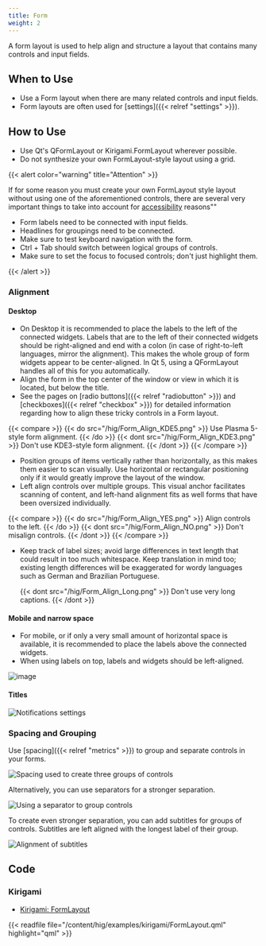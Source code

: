 ```yaml
---
title: Form
weight: 2
---
```


A form layout is used to help align and structure a layout that contains
many controls and input fields.

When to Use
-----------

-   Use a Form layout when there are many related controls and input
    fields.
-   Form layouts are often used for
    [settings]({{< relref "settings" >}}).

How to Use
----------

-   Use Qt's QFormLayout or Kirigami.FormLayout wherever possible.
-   Do not synthesize your own FormLayout-style layout using a grid.

{{< alert color="warning" title="Attention" >}}

If for some reason you must create your own FormLayout style layout
without using one of the aforementioned controls, there are several very
important things to take into account for
[accessibility](/accessibility/) reasons""

-   Form labels need to be connected with input fields.
-   Headlines for groupings need to be connected.
-   Make sure to test keyboard navigation with the form.
-   Ctrl + Tab should switch between logical groups of controls.
-   Make sure to set the focus to focused controls; don't just
    highlight them.

{{< /alert >}}

### Alignment

#### Desktop

-   On Desktop it is recommended to place the labels to the left of the
    connected widgets. Labels that are to the left of their connected
    widgets should be right-aligned and end with a colon (in case of
    right-to-left languages, mirror the alignment). This makes the whole
    group of form widgets appear to be center-aligned. In Qt 5, using a
    QFormLayout handles all of this for you automatically.
-   Align the form in the top center of the window or view in which it
    is located, but below the title.
-   See the pages on [radio buttons]({{< relref "radiobutton" >}})
    and [checkboxes]({{< relref "checkbox" >}}) for detailed
    information regarding how to align these tricky controls in a Form
    layout.

{{< compare >}}
{{< do src="/hig/Form_Align_KDE5.png" >}}
Use Plasma 5-style form alignment.
{{< /do >}}
{{< dont src="/hig/Form_Align_KDE3.png" >}}
 Don't use KDE3-style form alignment.
{{< /dont >}}
{{< /compare >}}

-   Position groups of items vertically rather than horizontally, as
    this makes them easier to scan visually. Use horizontal or
    rectangular positioning only if it would greatly improve the layout
    of the window.
-   Left align controls over multiple groups. This visual anchor
    facilitates scanning of content, and left-hand alignment fits as
    well forms that have been oversized individually.

{{< compare >}}
{{< do src="/hig/Form_Align_YES.png" >}}
Align controls to the left.
{{< /do >}}
{{< dont src="/hig/Form_Align_NO.png" >}}
Don't misalign controls.
{{< /dont >}}
{{< /compare >}}

-   Keep track of label sizes; avoid large differences in text length
    that could result in too much whitespace. Keep translation in mind
    too; existing length differences will be exaggerated for wordy
    languages such as German and Brazilian Portuguese.

    {{< dont src="/hig/Form_Align_Long.png" >}}
    Don't use very long captions.
    {{< /dont >}}

#### Mobile and narrow space

-   For mobile, or if only a very small amount of horizontal space is
    available, it is recommended to place the labels above the connected
    widgets.
-   When using labels on top, labels and widgets should be left-aligned.

![image](/hig/Form_Align_YES_Mobile.png)

#### Titles

![Notifications settings](/hig/Settings-Notification-dark.png)

### Spacing and Grouping

Use [spacing]({{< relref "metrics" >}}) to group
and separate controls in your forms.

![Spacing used to create three groups of controls](/hig/Form3.png)

Alternatively, you can use separators for a stronger separation.

![Using a separator to group controls](/hig/Form4.png)

To create even stronger separation, you can add subtitles for groups of
controls. Subtitles are left aligned with the longest label of their
group.

![Alignment of subtitles](/hig/Form5.png)

Code
----

### Kirigami

- [Kirigami: FormLayout](docs:kirigami2;FormLayout)

{{< readfile file="/content/hig/examples/kirigami/FormLayout.qml" highlight="qml" >}}

